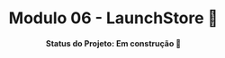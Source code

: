 <h1 align="center"> Modulo 06 - LaunchStore 🚀</h1>

<h4 align="center"> 
   Status do Projeto: <b> Em construção 🚧</b>
</h4>


